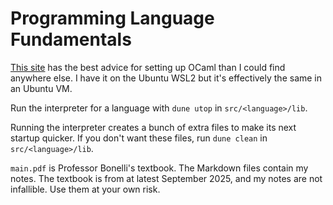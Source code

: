 # Programming Language Fundamentals

[This site](https://cs3110.github.io/textbook/chapters/preface/install.html) 
has the best advice for setting up OCaml than I could find anywhere else.
I have it on the Ubuntu WSL2 but it's effectively the same in an Ubuntu VM.

Run the interpreter for a language with `dune utop` in `src/<language>/lib`.

Running the interpreter creates a bunch of extra files to make its next startup quicker.
If you don't want these files, run `dune clean` in `src/<language>/lib`.

`main.pdf` is Professor Bonelli's textbook. The Markdown files contain my notes. The textbook is from at latest September 2025, and my notes are not infallible. Use them at your own risk.